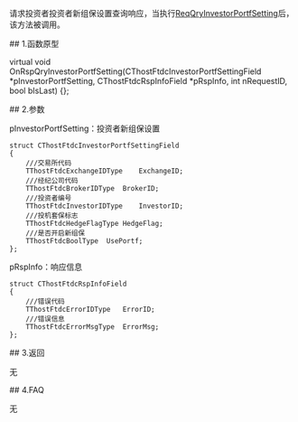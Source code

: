 <p>请求投资者投资者新组保设置查询响应，当执行<a href="../../CTHOSTFTDCTRADERSPI/REQQRYINVESTORPORTFSETTING/">ReqQryInvestorPortfSetting</a>后，该方法被调用。</p>
<span class="anchor" id="d75c6ecf-4ea7-41fb-95da-27fc2d1366b2"></span>
## 1.函数原型
<p>virtual void OnRspQryInvestorPortfSetting(CThostFtdcInvestorPortfSettingField *pInvestorPortfSetting, CThostFtdcRspInfoField *pRspInfo, int nRequestID, bool bIsLast) {};</p>
<span class="anchor" id="dec66677-fdba-4b27-bad4-e97b993655d6"></span>
## 2.参数
<p>pInvestorPortfSetting：投资者新组保设置</p>
<pre><code>struct CThostFtdcInvestorPortfSettingField
{
    ///交易所代码
    TThostFtdcExchangeIDType    ExchangeID;
    ///经纪公司代码
    TThostFtdcBrokerIDType  BrokerID;
    ///投资者编号
    TThostFtdcInvestorIDType    InvestorID;
    ///投机套保标志
    TThostFtdcHedgeFlagType HedgeFlag;
    ///是否开启新组保
    TThostFtdcBoolType  UsePortf;
};
</code></pre>
<p>pRspInfo：响应信息</p>
<pre><code>struct CThostFtdcRspInfoField
{
    ///错误代码
    TThostFtdcErrorIDType   ErrorID;
    ///错误信息
    TThostFtdcErrorMsgType  ErrorMsg;
};
</code></pre>
<span class="anchor" id="8673738d-a2e9-4aac-9215-e7daaf0554c3"></span>
## 3.返回
<p>无</p>
<span class="anchor" id="5c301b9f-83a1-45a4-9581-50cf4f3a2159"></span>
## 4.FAQ
<p>无</p>

